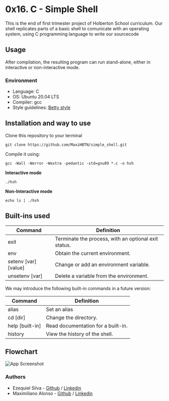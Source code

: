 # 0x16. C - Simple Shell

This is the end of first trimester project of Holberton School curriculum. Our shell replicates parts of a basic shell to comunicate with an operating system, using C programming language to write our sourcecode
## Usage

After compilation, the resulting program can run stand-alone, either in interactive or non-interactive mode.

### Environment

* Language: C
* OS: Ubuntu 20.04 LTS
* Compiler: gcc
* Style guidelines: [Betty style](https://github.com/holbertonschool/Betty/wiki)

## Installation and way to use

Clone this repository to your terminal
```
git clone https://github.com/MaxiHBTN/simple_shell.git
```
Compile it using:
```
gcc -Wall -Werror -Wextra -pedantic -std=gnu89 *.c -o hsh
```
**Interactive mode**
```
./hsh
```
**Non-Interactive mode**
```
echo ls | ./hsh
```

## Built-ins used

| Command             | Definition                                          |
| ------------------- | ----------------------------------------------------|
| exit                | Terminate the process, with an optional exit status.|
| env                 | Obtain the current environment.                     |
| setenv [var][value] | Change or add an environment variable.              |
| unsetenv [var]      | Delete a variable from the environment.             |

We may introduce the following built-in commands in a future version:

| Command             | Definition                        |
| ------------------- | ----------------------------------|
| alias               | Set an alias                      |
| cd [dir]            | Change the directory.             |
| help [built-in]     | Read documentation for a built-in.|
| history             | View the history of the shell.    |

## Flowchart

![App Screenshot](https://i.postimg.cc/ZnHb1z9w/Whats-App-Image-2022-04-11-at-10-32-12.jpg)


### Authors

- Ezequiel Silva - [Github](https://github.com/ezesilva95) / [Linkedin](https://www.linkedin.com/in/ezequiel-silva-perez-1262b115b/)
- Maximiliano Alonso - [Github](https://github.com/MaxiHBTN) / [Linkedin](https://www.linkedin.com/in/maximiliano-alonso-262b05123/)
